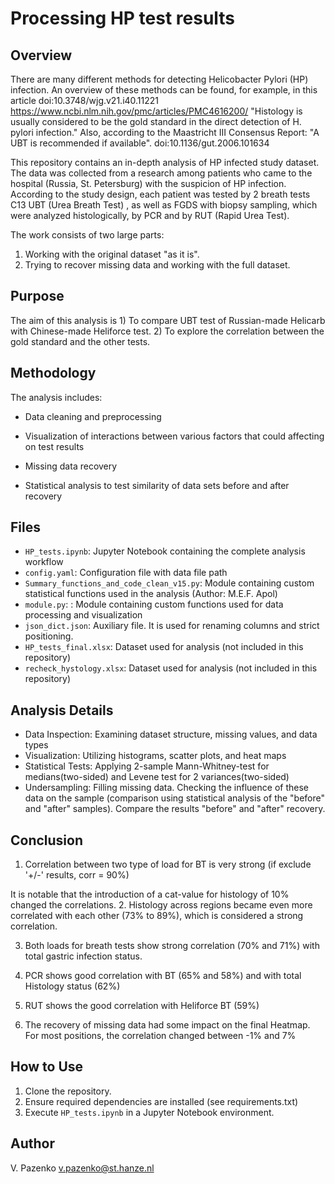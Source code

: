 # Processing HP test results

## Overview
There are many different methods for detecting Helicobacter Pylori (HP) infection. An overview of these methods can be found, for example, in this article doi:10.3748/wjg.v21.i40.11221 https://www.ncbi.nlm.nih.gov/pmc/articles/PMC4616200/ "Histology is usually considered to be the gold standard in the direct detection of H. pylori infection."
Also, according to the Maastricht III Consensus Report: "A UBT is recommended if available". doi:10.1136/gut.2006.101634

This repository contains an in-depth analysis of HP infected study dataset. The data was collected from a research among patients who came to the hospital (Russia, St. Petersburg)  with the suspicion of HP infection.
According to the study design, each patient was tested by 2 breath tests C13 UBT (Urea Breath Test) , as well as FGDS with biopsy sampling, which were analyzed histologically, by PCR and by RUT (Rapid Urea Test).

The work consists of two large parts:
1. Working with the original dataset "as it is".
2. Trying to recover missing data and working with the full dataset.

## Purpose
The aim of this analysis is 1) To compare UBT test of Russian-made Helicarb with Chinese-made Heliforce test. 2) To explore the correlation between the gold standard and the other tests.

## Methodology
The analysis includes:
- Data cleaning and preprocessing
- Visualization of interactions between various factors that could affecting on test results

- Missing data recovery 
- Statistical analysis to test similarity of data sets before and after recovery

## Files
- `HP_tests.ipynb`: Jupyter Notebook containing the complete analysis workflow
- `config.yaml`: Configuration file with data file path
- `Summary_functions_and_code_clean_v15.py`: Module containing custom statistical functions used in the analysis (Author: M.E.F. Apol)
- `module.py`: : Module containing custom functions used for data processing and visualization
- `json_dict.json`: Auxiliary file. It is used for renaming columns and strict positioning.
- `HP_tests_final.xlsx`: Dataset used for analysis (not included in this repository)
- `recheck_hystology.xlsx`: Dataset used for analysis (not included in this repository)


## Analysis Details
- Data Inspection: Examining dataset structure, missing values, and data types
- Visualization: Utilizing histograms, scatter plots, and heat maps
- Statistical Tests: Applying 2-sample Mann-Whitney-test for medians(two-sided) and Levene test for 2 variances(two-sided)
- Undersampling: Filling missing data. Checking the influence of these data on the sample (comparison using statistical analysis of the "before" and "after" samples). Compare the results "before" and "after" recovery.

## Conclusion

1. Correlation between two type of load for BT is very strong (if exclude '+/-' results, corr = 90%)

It is notable that the introduction of a cat-value for histology of 10% changed the correlations. 
2. Histology across regions became even more correlated with each other (73% to 89%), which is considered a strong correlation.

3. Both loads for breath tests show strong correlation (70% and 71%) with total gastric infection status.

4. PCR shows good correlation with BT (65% and 58%) and with total Histology status (62%) 

5. RUT shows the good correlation with Heliforce BT (59%)
   
6. The recovery of missing data had some impact on the final Heatmap. For most positions, the correlation changed between -1% and 7%

## How to Use
1. Clone the repository.
2. Ensure required dependencies are installed (see requirements.txt)
3. Execute `HP_tests.ipynb` in a Jupyter Notebook environment.

## Author
V. Pazenko v.pazenko@st.hanze.nl
